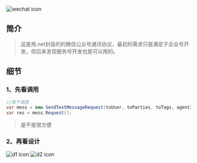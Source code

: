 ![wechat icon](https://mp.weixin.qq.com/wiki/static/assets/dc5de672083b2ec495408b00b96c9aab.png)

## 简介
>这是用.net封装的的微信公众号通讯协议，最初的需求只是满足于企业号开发，但后来发现服务号开发也是可以用的。
## 细节
### 1、先看调用
``` csharp
//发个消息
var mess = new SendTextMessageRequest(toUser, toParties, toTags, agentId, "hell boy", false); 
var res = mess.Request();
```
>是不是很方便
### 2、再看设计
![d1 icon](https://github.com/x-share/wechat/blob/master/Design/wx2.png)
![d2 icon](https://github.com/x-share/wechat/blob/master/Design/wx.png)
